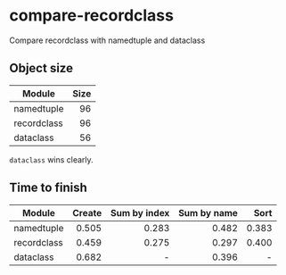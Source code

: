 # compare-recordclass
Compare recordclass with namedtuple and dataclass

## Object size

| Module      | Size |
| ----------- | ----:|
| namedtuple  | 96   |
| recordclass | 96   |
| dataclass   | 56   |

`dataclass` wins clearly.

## Time to finish

| Module      | Create | Sum by index | Sum by name | Sort  |
| ----------- | ------:| ------------:| -----------:| -----:|
| namedtuple  | 0.505  | 0.283        | 0.482       | 0.383 |
| recordclass | 0.459  | 0.275        | 0.297       | 0.400 |
| dataclass   | 0.682  | -            | 0.396       | -     |
